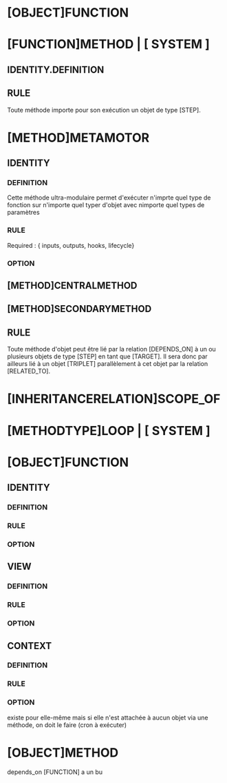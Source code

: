 # [OBJECT]FUNCTION

# [FUNCTION]METHOD | [ SYSTEM ] 
<!-- method est alias de fonction mais apporte les règles méthodes et attributs spécifiques -->
## IDENTITY.DEFINITION
## RULE
Toute méthode importe pour son exécution un objet de type [STEP].
# [METHOD]METAMOTOR
## IDENTITY
### DEFINITION
Cette méthode ultra-modulaire permet d'exécuter n'imprte quel type de fonction sur n'importe quel typer d'objet avec nimporte quel types de paramètres
### RULE
Required : { inputs, outputs, hooks, lifecycle}
### OPTION

## [METHOD]CENTRALMETHOD 
## [METHOD]SECONDARYMETHOD
## RULE
Toute méthode d'objet peut être lié par la relation [DEPENDS_ON] à un ou plusieurs objets de type  [STEP] en tant que [TARGET]. Il sera donc par ailleurs lié à un objet [TRIPLET] parallèlement à cet objet par la relation [RELATED_TO].

<!-- SCOPEMETHODS -->
# [INHERITANCERELATION]SCOPE_OF

# [METHODTYPE]LOOP | [ SYSTEM ]

# [OBJECT]FUNCTION
## IDENTITY
### DEFINITION
### RULE
### OPTION
## VIEW
### DEFINITION
### RULE
### OPTION
## CONTEXT
### DEFINITION
### RULE
### OPTION

existe pour elle-même mais si elle n'est attachée à aucun objet via une méthode, on doit le faire (cron à exécuter)
# [OBJECT]METHOD
depends_on [FUNCTION] 
a un bu